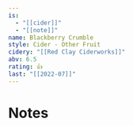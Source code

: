 ```yaml
---
is:
  - "[[cider]]"
  - "[[note]]"
name: Blackberry Crumble
style: Cider - Other Fruit
cidery: "[[Red Clay Ciderworks]]"
abv: 6.5
rating: 👍
last: "[[2022-07]]"
---
```

# Notes

